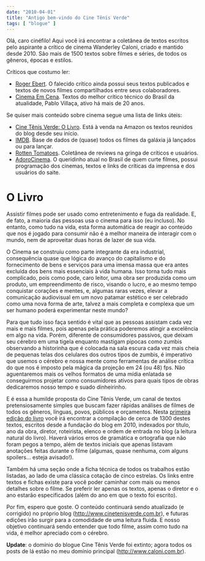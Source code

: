 ```yaml
---
date: "2010-04-01"
title: "Antigo bem-vindo do Cine Tênis Verde"
tags: [ "blogue" ]
---
```

Olá, caro cinéfilo! Aqui você irá encontrar a coletânea de textos escritos pelo aspirante a crítico de cinema Wanderley Caloni, criado e mantido desde 2010. São mais de 1500 textos sobre filmes e séries, de todos os gêneros, épocas e estilos.

Críticos que costumo ler:

 - [Roger Ebert](http://www.rogerebert.com/). O falecido crítico ainda possui seus textos publicados e textos de novos filmes compartilhados entre seus colaboradores.
 - [Cinema Em Cena](http://www.cinemaemcena.com.br). Textos do melhor crítico técnico do Brasil da atualidade, Pablo Villaça, ativo há mais de 20 anos.

Se quiser mais conteúdo sobre cinema segue uma lista de links úteis:

 - [Cine Tênis Verde: O Livro](https://www.amazon.com.br/dp/B01NB0YTX6). Está à venda na Amazon os textos reunidos do blog desde seu início.
 - [IMDB](http://www.imdb.com/). Base de dados de (quase) todos os filmes da galáxia já lançados ou para lançar.
 - [Rotten Tomatoes](https://www.rottentomatoes.com/). Coletânea de reviews na gringa de críticos e usuários.
 - [AdoroCinema](http://www.adorocinema.com/). O queridinho atual no Brasil de quem curte filmes, possui programação dos cinemas, textos e links de críticas da imprensa e dos usuários do saite.

# O Livro

Assistir filmes pode ser usado como entretenimento e fuga da realidade. E, de fato, a maioria das pessoas usa o cinema para isso (eu incluso). No entanto, como tudo na vida, esta forma automática de reagir ao conteúdo que nos é jogado para consumir não é a melhor maneira de interagir com o mundo, nem de aproveitar duas horas de lazer de sua vida.

O Cinema se construiu como parte integrante da era industrial, consequência quase que lógica do avanço do capitalismo e do fornecimento de bens e serviços para uma imensa massa que era antes excluída dos bens mais essenciais à vida humana. Isso torna tudo mais complicado, pois como pode, caro leitor, uma obra ser produzida como um produto, um empreendimento de risco, visando o lucro, e ao mesmo tempo conquistar corações e mentes, e, algumas raras vezes, elevar a comunicação audiovisual em um novo patamar estético e ser celebrado como uma nova forma de arte, talvez a mais completa e complexa que um ser humano poderá experimentar neste mundo?

Para que tudo isso faça sentido é vital que as pessoas assistam cada vez mais e mais filmes, pois apenas pela prática poderemos atingir a excelência em algo na vida. Porém, diferente de consumidores passivos, que deixam seu cérebro em uma tigela enquanto mastigam pipocas como zumbis observando a historinha que é colocada na sala escura cada vez mais cheia de pequenas telas dos celulares dos outros tipos de zumbis, é imperativo que usemos o cérebro e nossa mente como ferramentas de análise crítica do que nos é imposto pela mágica da projeção em 24 (ou 48) fps. Não aguentaremos mais os velhos formatos de uma mídia enlatada se conseguirmos projetar como consumidores ativos para quais tipos de obras dedicaremos nosso tempo e suado dinheirinho.

E é essa a humilde proposta do Cine Tênis Verde, um canal de textos pretensiosamente simples que buscam fazer rápidas análises de filmes de todos os gêneros, línguas, povos, públicos e orçamentos. Nesta [primeira edição do livro](https://www.amazon.com.br/dp/B01NB0YTX6) você irá encontrar a compilação de cerca de 1300 destes textos, escritos desde a fundação do blog em 2010, indexados por título, ano da obra, diretor, roteirista, elenco e ordem de entrada no blog (a leitura natural do livro). Haverá vários erros de gramática e ortografia que não foram pegos a tempo, além de textos iniciais que apenas listavam anotações feitas durante o filme (algumas, quase nenhuma, com alguns spoilers... esteja avisado!).

Também há uma seção onde a ficha técnica de todos os trabalhos estão listadas, ao lado de uma clássica cotação de cinco estrelas. Os links entre textos e fichas existe para você poder caminhar com mais ou menos detalhes sobre o filme. Se preferir ler apenas os textos, apenas o diretor e o ano estarão especificados (além do ano em que o texto foi escrito).

Por fim, espero que goste. O conteúdo continuará sendo atualizado (e corrigido) no próprio blog (http://www.cinetenisverde.com.br), e futuras edições irão surgir para a comodidade de uma leitura fluida. E nosso objetivo continuará sendo entender que todo filme, assim como tudo na vida, é melhor apreciado com o cérebro.

**Update**: o domínio do blogue Cine Tênis Verde foi extinto; agora todos os posts de lá estão no meu domínio principal (http://www.caloni.com.br).
